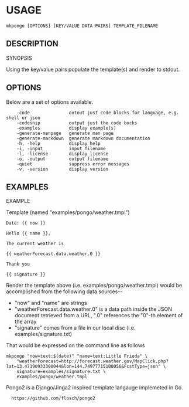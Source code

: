 
# USAGE

	mkpongo [OPTIONS] [KEY/VALUE DATA PAIRS] TEMPLATE_FILENAME

## DESCRIPTION


SYNOPSIS

Using the key/value pairs populate the template(s) and render to stdout.


## OPTIONS

Below are a set of options available.

```
    -code               outout just code blocks for language, e.g. shell or json
    -codesnip           output just the code bocks
    -examples           display example(s)
    -generate-manpage   generate man page
    -generate-markdown  generate markdown documentation
    -h, -help           display help
    -i, -input          input filename
    -l, -license        display license
    -o, -output         output filename
    -quiet              suppress error messages
    -v, -version        display version
```


## EXAMPLES



EXAMPLE

Template (named "examples/pongo/weather.tmpl")

    Date: {{ now }}

    Hello {{ name }},
    
    The current weather is

    {{ weatherForecast.data.weather.0 }}

    Thank you

    {{ signature }}

Render the template above (i.e. examples/pongo/weather.tmpl) 
would be accomplished from the following data sources--

 + "now" and "name" are strings
 + "weatherForecast.data.weather.0" is a data path inside the 
    JSON document retrieved from a URL, ".0" references the
    "0"-th element of the array
 + "signature" comes from a file in our local disc 
   (i.e. examples/signature.txt)

That would be expressed on the command line as follows

    mkpongo "now=text:$(date)" "name=text:Little Frieda" \
        "weatherForecast=http://forecast.weather.gov/MapClick.php?lat=13.47190933300044&lon=144.74977715100056&FcstType=json" \
        signature=examples/signature.txt \
        examples/pongo/weather.tmpl     

Pongo2 is a Django/Jinga2 inspired template langauge
implemeted in Go.

      https://github.com/flosch/pongo2


